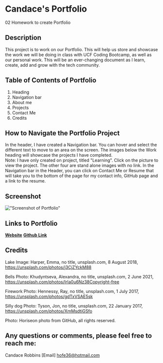 # Candace's Portfolio
02 Homework to create Portfolio

## Description
This project is to work on our Portfolio.  This will help us store and showcase the work we will be doing in class with UCF Coding Bootcamp, as well as our personal work.  This will be an ever-changing document as I learn, create, add and grow with the tech community.  

## Table of Contents of Portfolio
1. Heading
2. Navigation bar
3. About me
4. Projects
5. Contact Me
6. Credits

## How to Navigate the Portfolio Project
In the header, I have created a Navigation bar.  You can hover and select the different text to move to an area on the screen.  The images below the Work heading will showcase the projects I have completed.  
Note:  I have only created on project, titled "Learning".  Click on the picture to view the project.  The other four are stand alone images with no link.  In the Navigation bar in the Header, you can click on Contact Me or Resume that will take you to the bottom of the page for my contact info, GitHub page and a link to the resume.

## Screenshot
!["Screenshot of Portfolio"](./Assets/images/screencapture-canro2b-github-io-Portfolio-2022-03-29-19_19_32.png)



## Links to Portfolio
**[Website](https://canro2b.github.io/Portfolio/)**
**[Github Link](https://github.com/CanRo2B)**


## Credits
Lake Image:
Harper, Emma, no title, unsplash.com, 8 August 2018, https://unsplash.com/photos/j3CjZYckM88


Bells Photo:
Khudyntseva, Alexandra, no title, unsplash.com, 2 June 2021, https://unsplash.com/photos/IrIa0u6Nz38Copyright-free

Firework Photo:
Hennessy, Ray, no title, unsplash.com, 1 July 2017, https://unsplash.com/photos/gdTxVSAE5sk


Silly dog Photo:
Tyson, Jon, no title, unsplash.com, 22 January 2017, https://unsplash.com/photos/XmMsdtiGSfo


Photo: Horiseon photo from GitHub, all rights reserved.


## Any questions or comments, please feel free to reach me:
Candace Robbins
[Email] hofe36@hotmail.com



